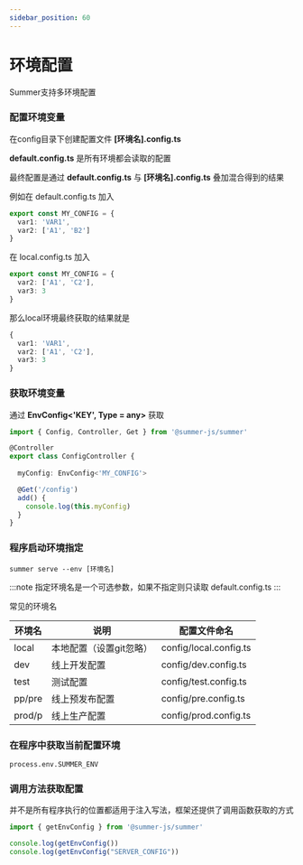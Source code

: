 ```yaml
---
sidebar_position: 60
---
```


# 环境配置

Summer支持多环境配置

### 配置环境变量
在config目录下创建配置文件 **[环境名].config.ts**

**default.config.ts** 是所有环境都会读取的配置

最终配置是通过 **default.config.ts** 与 **[环境名].config.ts** 叠加混合得到的结果

例如在 default.config.ts 加入

```ts
export const MY_CONFIG = {
  var1: 'VAR1',
  var2: ['A1', 'B2']
}
```

在 local.config.ts 加入
```ts
export const MY_CONFIG = {
  var2: ['A1', 'C2'],
  var3: 3
}
```

那么local环境最终获取的结果就是
```ts
{
  var1: 'VAR1',
  var2: ['A1', 'C2'],
  var3: 3
}
```


### 获取环境变量

通过 **EnvConfig<'KEY', Type = any>** 获取

```ts
import { Config, Controller, Get } from '@summer-js/summer'

@Controller
export class ConfigController {
 
  myConfig: EnvConfig<'MY_CONFIG'>

  @Get('/config')
  add() {
    console.log(this.myConfig)
  }
}
```

### 程序启动环境指定

```
summer serve --env [环境名]
```

:::note
指定环境名是一个可选参数，如果不指定则只读取 default.config.ts
:::

常见的环境名

| 环境名  | 说明  |  配置文件命名 |
|---|---|---|
| local | 本地配置（设置git忽略） | config/local.config.ts |
| dev | 线上开发配置 | config/dev.config.ts |
| test | 测试配置 | config/test.config.ts |
| pp/pre | 线上预发布配置 | config/pre.config.ts |
| prod/p | 线上生产配置 | config/prod.config.ts |


 

### 在程序中获取当前配置环境
```
process.env.SUMMER_ENV
```

### 调用方法获取配置

并不是所有程序执行的位置都适用于注入写法，框架还提供了调用函数获取的方式

```ts
import { getEnvConfig } from '@summer-js/summer'

console.log(getEnvConfig())
console.log(getEnvConfig("SERVER_CONFIG"))
```